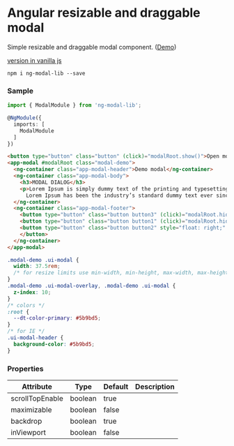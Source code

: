 # Angular resizable and draggable modal

Simple resizable and draggable modal component. (<a target="_blank" href="https://mazdik.github.io/ng-modal/">Demo</a>)

<a target="_blank" href="https://github.com/mazdik/web-modal">version in vanilla js</a>

```
npm i ng-modal-lib --save
```

### Sample
```typescript
import { ModalModule } from 'ng-modal-lib';

@NgModule({
  imports: [
    ModalModule
  ]
})
```

```html
<button type="button" class="button" (click)="modalRoot.show()">Open modal</button>
<app-modal #modalRoot class="modal-demo">
  <ng-container class="app-modal-header">Demo modal</ng-container>
  <ng-container class="app-modal-body">
    <h3>MODAL DIALOG</h3>
    <p>Lorem Ipsum is simply dummy text of the printing and typesetting industry.
      Lorem Ipsum has been the industry’s standard dummy text ever since the 1500s.</p>
  </ng-container>
  <ng-container class="app-modal-footer">
    <button type="button" class="button button3" (click)="modalRoot.hide()">Delete</button>
    <button type="button" class="button button1" (click)="modalRoot.hide()">Save</button>
    <button type="button" class="button button2" style="float: right;" (click)="modalRoot.hide()">Close
    </button>
  </ng-container>
</app-modal>
```

```css
.modal-demo .ui-modal {
  width: 37.5rem;
  /* for resize limits use min-width, min-height, max-width, max-height in css */
}
.modal-demo .ui-modal-overlay, .modal-demo .ui-modal {
  z-index: 10;
}
/* colors */
:root {
  --dt-color-primary: #5b9bd5;
}
/* for IE */
.ui-modal-header {
  background-color: #5b9bd5;
}
```

### Properties

| Attribute        | Type       | Default | Description |
|------------------|------------|---------|-------------|
| scrollTopEnable  | boolean    | true    |             |
| maximizable      | boolean    | false   |             |
| backdrop         | boolean    | true    |             |
| inViewport       | boolean    | false   |             |
